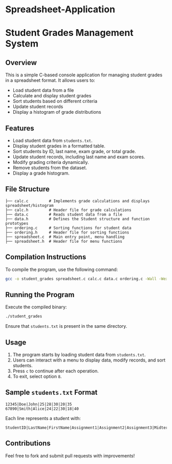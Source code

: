 # Spreadsheet-Application

# Student Grades Management System

## Overview
This is a simple C-based console application for managing student grades in a spreadsheet format. It allows users to:
- Load student data from a file
- Calculate and display student grades
- Sort students based on different criteria
- Update student records
- Display a histogram of grade distributions

## Features
- Load student data from `students.txt`.
- Display student grades in a formatted table.
- Sort students by ID, last name, exam grade, or total grade.
- Update student records, including last name and exam scores.
- Modify grading criteria dynamically.
- Remove students from the dataset.
- Display a grade histogram.

## File Structure
```
├── calc.c         # Implements grade calculations and displays spreadsheet/histogram
├── calc.h         # Header file for grade calculations
├── data.c         # Reads student data from a file
├── data.h         # Defines the Student structure and function prototypes
├── ordering.c     # Sorting functions for student data
├── ordering.h     # Header file for sorting functions
├── spreadsheet.c  # Main entry point, menu handling
├── spreadsheet.h  # Header file for menu functions
```

## Compilation Instructions
To compile the program, use the following command:
```bash
gcc -o student_grades spreadsheet.c calc.c data.c ordering.c -Wall -Wextra
```

## Running the Program
Execute the compiled binary:
```bash
./student_grades
```
Ensure that `students.txt` is present in the same directory.

## Usage
1. The program starts by loading student data from `students.txt`.
2. Users can interact with a menu to display data, modify records, and sort students.
3. Press `c` to continue after each operation.
4. To exit, select option `8`.

## Sample `students.txt` Format
```
12345|Doe|John|25|28|30|20|35
67890|Smith|Alice|24|22|30|18|40
```
Each line represents a student with:
```
StudentID|LastName|FirstName|Assignment1|Assignment2|Assignment3|Midterm|Exam
```

## Contributions
Feel free to fork and submit pull requests with improvements!
